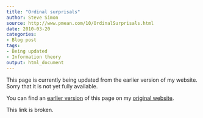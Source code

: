 ```yaml
---
title: "Ordinal surprisals"
author: Steve Simon
source: http://www.pmean.com/10/OrdinalSurprisals.html
date: 2010-03-20
categories:
- Blog post
tags:
- Being updated
- Information theory
output: html_document
---
```


This page is currently being updated from the earlier version of my website. Sorry that it is not yet fully available.

<!---More--->

You can find an [earlier version][sim1] of this page on my [original website][sim2].

This link is broken.

[sim1]: http://www.pmean.com/10/OrdinalSurprisals.html
[sim2]: http://www.pmean.com/original_site.html
